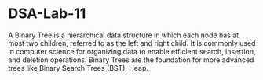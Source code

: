 # DSA-Lab-11
A Binary Tree is a hierarchical data structure in which each node has at most two children, referred to as the left and right child. It is commonly used in computer science for organizing data to enable efficient search, insertion, and deletion operations. Binary Trees are the foundation for more advanced trees like Binary Search Trees (BST), Heap.
